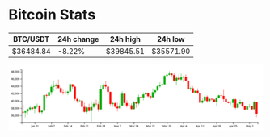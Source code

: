 # Bitcoin Stats

BTC/USDT|24h change|24h high|24h low|
|---|---|---|---|
|$36484.84|-8.22%|$39845.51|$35571.90|

<img src="./chart.svg">
